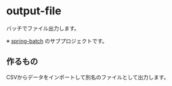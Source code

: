 # output-file
バッチでファイル出力します。

※ [spring-batch](../) のサブプロジェクトです。

## 作るもの
CSVからデータをインポートして別名のファイルとして出力します。

